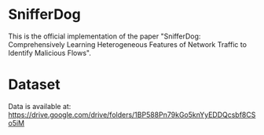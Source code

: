 # SnifferDog
This is the official implementation of the paper "SnifferDog: Comprehensively Learning Heterogeneous Features of Network Traffic to Identify Malicious Flows".
# Dataset
Data is available at: https://drive.google.com/drive/folders/1BP588Pn79kGo5knYyEDDQcsbf8CSo5iM
